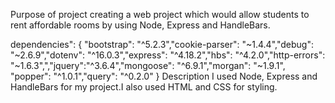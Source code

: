 Purpose of project creating a web project which would allow students to rent affordable rooms by using Node, Express and HandleBars.

dependencies": {
    "bootstrap": "^5.2.3","cookie-parser": "~1.4.4","debug": "~2.6.9","dotenv": "^16.0.3","express": "^4.18.2","hbs": "^4.2.0","http-errors": "~1.6.3",","jquery":"^3.6.4","mongoose": "^6.9.1","morgan": "~1.9.1", "popper": "^1.0.1","query": "^0.2.0"
  }
Description
I used Node, Express and HandleBars for my project.I also used HTML and CSS for styling.

